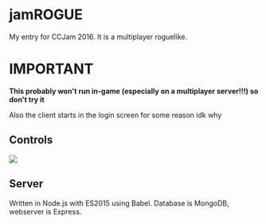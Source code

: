 # jamROGUE
My entry for CCJam 2016. It is a multiplayer roguelike.

# IMPORTANT
**This probably won't run in-game (especially on a multiplayer server!!!) so don't try it**

Also the client starts in the login screen for some reason idk why

## Controls
![](http://the.ultimate.shitty.download/nigeria_hospital_rhode.png)

## Server
Written in Node.js with ES2015 using Babel. Database is MongoDB, webserver is Express.